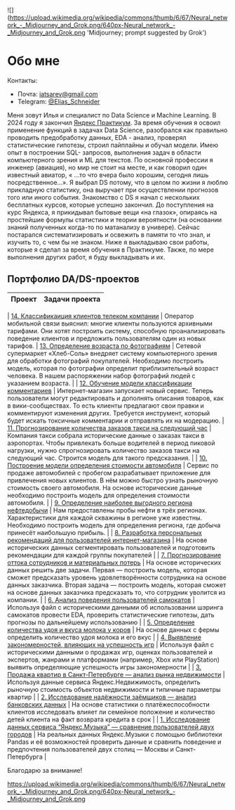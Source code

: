 ![]
(https://upload.wikimedia.org/wikipedia/commons/thumb/6/67/Neural_network_-_Midjourney_and_Grok.png/640px-Neural_network_-_Midjourney_and_Grok.png 'Midjourney; prompt suggested by Grok')

# Обо мне


Контакты:

* Почта: [iatsarev@gmail.com](mailto:iatsarev@gmail.com)
* Telegram: [@Elias_Schneider](https://t.me/Elias_Schneider)

Меня зовут Илья и специалист по Data Science и Machine Learning.
В 2024 году я закончил [Яндекс Практикум](https://practicum.yandex.ru/).
За время обучения я освоил применение функций в задачах Data Science, разобрался как правильно проводить предобработку данных, EDA - анализ, проверял статистические гипотезы, строил пайплайны и обучал модели. Имею опыт в построении SQL- запросов, выполнения задач в области компьютерного зрения и ML для текстов.
По основной профессии я инженер (авиация), но мир не стоит на месте, и как говорил один известный авиатор, « …то что вчера было хорошим, сегодня лишь посредственное…».
Я выбрал DS потому, что в целом по жизни я люблю прикладную статистику, она выручает при осуществлении прогнозов того или иного события. Знакомство с DS я начал с нескольких бесплатных курсов, которые успешно закончил. До поступления на курс Яндекса, я прикидывал бытовые вещи «на глазок», опираясь на простейшие формулы статистики и теории вероятности (на основании знаний полученных когда-то по матанализу в универе). Сейчас постарался систематизировать и освежить в памяти то что знал, и изучить то, с чем бы не знаком. 
Ниже я выкладываю свои работы, которые я сделал за время обучения в Практикуме. Также, по мере выполнения других работ, я буду выкладывать и их.


## Портфолио DA/DS-проектов

 | Проект | Задачи проекта |
| :-----------| :----------- | 

| [14. Классификаиция клиентов телеком компании](https://github.com/Sarmatose/DS-portfolio/blob/main/14%20Communications%20(Diploma)/Communications.ipynb) | Оператор мобильной связи выяснил: многие клиенты пользуются архивными тарифами. Они хотят построить систему, способную проанализировать поведение клиентов и предложить пользователям один из новых тарифов. 
| [13. Определение возраста по фотографиям](https://github.com/Sarmatose/DS-portfolio/blob/main/13%20Online%20Supermarket/Online%20Supermarket.ipynb) | Сетевой супермаркет «Хлеб-Соль» внедряет систему компьютерного зрения для обработки фотографий покупателей. Необходимо построить модель, которая по фотографии определит приблизительный возраст человека. В нашем распоряжении набор фотографий людей с указанием возраста. |
| [12. Обучение модели классификации комментариев](https://github.com/Sarmatose/DS-portfolio/blob/main/12%20Marketplace/Marketplace.ipynb) | Интернет-магазин запускает новый сервис. Теперь пользователи могут редактировать и дополнять описания товаров, как в вики-сообществах. То есть клиенты предлагают свои правки и комментируют изменения других. Требуется инструмент, который будет искать токсичные комментарии и отправлять их на модерацию. 
| [11. Прогнозирование количества заказов такси на следующий час](https://github.com/Sarmatose/DS-portfolio/blob/main/11%20Taxi/Taxi.ipynb) | Компания такси собрала исторические данные о заказах такси в аэропортах. Чтобы привлекать больше водителей в период пиковой нагрузки, нужно спрогнозировать количество заказов такси на следующий час. Строится модель для такого предсказания. |
| [10. Построение модели определения стоимости автомобиля](https://github.com/Sarmatose/DS-portfolio/blob/main/10%20Cars/Cars.ipynb) | Сервис по продаже автомобилей с пробегом  разрабатывает приложение для привлечения новых клиентов. В нём можно быстро узнать рыночную стоимость своего автомобиля. На основе исторические данные необходимо построить модель для определения стоимости автомобиля.  |
| [9. Определение наиболее выгодного региона нефтедобычи](https://github.com/Sarmatose/DS-portfolio/blob/main/9%20Oil%20production/Oil%20Production.ipynb) | Нам предоставлены пробы нефти в трёх регионах. Характеристики для каждой скважины в регионе уже известны. Необходимо построить модель для определения региона, где добыча принесёт наибольшую прибыль.  |
| [8. Разработка персональных рекомендаций для пользователей интернет-магазина](https://github.com/Sarmatose/DS-portfolio/blob/main/8%20One%20click/One%20click.ipynb) | На основе исторических данных сегментировать пользователей и подготовить рекомендации для каждой группы покупателей |
| [7. Прогнозирование оттока сотрудников и материальных потерь](https://github.com/Sarmatose/DS-portfolio/blob/main/7%20HR-analytics/HR-analytics.ipynb) | На основе исторических данных решить две задачи. Первая — построить модель, которая сможет предсказать уровень удовлетворённости сотрудника на основе данных заказчика. Вторая задача — построить модель, которая сможет на основе данных заказчика предсказать то, что сотрудник уволится из компании. |
| [6. Анализ поведения пользователей самокатов](https://github.com/Sarmatose/DS-portfolio/blob/main/6%20Scooters/Scooters.ipynb) | Используя файл с историческими данными об использовании шэринга самокатов провести EDA, проверить статистические гипотезы, дать прогнозы по дальнейшему использованию |
| [5. Определение количества удоя и вкуса молока у коров](https://github.com/Sarmatose/DS-portfolio/blob/main/5%20Cows/Cows.ipynb) | На основе данных с фермы определить количество удоя молока и его вкус |
| [4. Выявление закономерностей, влияющих на успешность игр](https://github.com/Sarmatose/DS-portfolio/blob/main/4%20Videogames/Videogames.ipynb) | Используя файл с историческими данными о продажах игр, оценках пользователей и экспертов, жанрами и платформами (например, Xbox или PlayStation) выявить определяющие успешность игры закономерности |
| [3. Продажа квартир в Санкт-Петербурге — анализ рынка недвижимости](https://github.com/Sarmatose/DS-portfolio/blob/main/3%20Flats/Flats.ipynb) | Используя данные сервиса Яндекс.Недвижимость, определить рыночную стоимость объектов недвижимости и типичные параметры квартир |
| [2. Исследование надёжности заёмщиков — анализ банковских данных](https://github.com/Sarmatose/DS-portfolio/blob/main/2%20Banks/Banks.ipynb) | На основе статистики о платёжеспособности клиентов исследовать влияет ли семейное положение и количество детей клиента на факт возврата кредита в срок |
| [1. Исследование данных сервиса “Яндекс.Музыка” — сравнение пользователей двух городов](https://github.com/Sarmatose/DS-portfolio/tree/main/1%20Big%20Cities'%20Music) | На реальных данных Яндекс.Музыки c помощью библиотеки Pandas и её возможностей проверить данные и сравнить поведение и предпочтения пользователей двух столиц — Москвы и Санкт-Петербурга |


Благодарю за внимание!

https://upload.wikimedia.org/wikipedia/commons/thumb/6/67/Neural_network_-_Midjourney_and_Grok.png/640px-Neural_network_-_Midjourney_and_Grok.png
